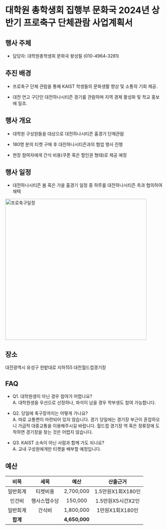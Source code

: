 대학원 총학생회 집행부 문화국 2024년 상반기 프로축구 단체관람 사업계획서
===
  

## 행사 주체

-   담당자: 대학원총학생회 문화국 왕성필 (010-4964-3281)
    

## 추진 배경

-   프로축구 단체 관람을 통해 KAIST 학생들의 문화생활 향상 및 소통의 기회 제공.
    
-   대전 연고 구단인 대전하나시티즌 경기를 관람하며 지역 경제 활성화 및 학교 홍보에 일조.
    


## 행사 개요

-   대학원 구성원들을 대상으로 대전하나시티즌 홈경기 단체관람
    
-   180명 분의 티켓 구매 후 대전하나시티즌과의 협업 행사 진행
    
-   현장 참여자에게 간식 비용(쿠폰 혹은 할인권 형태)로 제공 예정


## 행사 일정

-   대전하나시티즌 봄 혹은 가을 홈경기 일정 중 하루를 대전하나시티즌 측과 협의하여 채택

<img src="" width="450px" title="프로축구일정"/> 

## 장소

대전광역시 유성구 한밭대로 지하155 대전월드컵경기장

##  FAQ

-   Q1. 대학원생이 아닌 경우 참여가 어렵나요?  
    A. 대학원생을 우선으로 선정하나, 좌석이 남을 경우 학부생도 참여 가능합니다.
    
-   Q2. 당일에 축구장까지는 어떻게 가나요?  
    A. 따로 교통편이 마련되어 있지 않습니다. 경기 당일에는 경기장 부근이 혼잡하오니 가급적 대중교통을 이용해주시길 바랍니다. 월드컵 경기장 역 혹은 정류장에 도착하면 경기장을 찾는 것은 어렵지 않습니다.
    
-   Q3. KAIST 소속이 아닌 사람과 함께 가도 되나요?  
    A. 교내 구성원에게만 티켓을 배부할 예정입니다.

## 예산

|  **비목** |   **세목**   | **예산** | **산출근거** |
|:----------:|:------------:|:--------:|:--------:|
|일반회계| 티켓비용 | 2,700,000 | 1.5만원X1회X180인 |
|인건비| 행사스텝수당 | 150,000 | 1.5만원X5시간X2인 |
|일반회계|간식비|1,800,000| 1만원X1회X180인 |
|   **합계**  |              | **4,650,000**|  |
